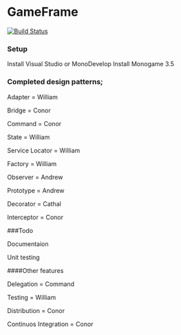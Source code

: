 # GameFrame
[![Build Status](https://travis-ci.org/Taikatou/GameFrame.svg?branch=master)](https://travis-ci.org/Taikatou/GameFrame)

### Setup
Install Visual Studio or MonoDevelop
Install Monogame 3.5

### Completed design patterns;
Adapter = William

Bridge = Conor

Command = Conor

State = William

Service Locator = William

Factory = William

Observer = Andrew

Prototype = Andrew

Decorator = Cathal

Interceptor = Conor

###Todo

Documentaion

Unit testing


####Other features

Delegation = Command

Testing = William

Distribution = Conor

Continuos Integration = Conor
